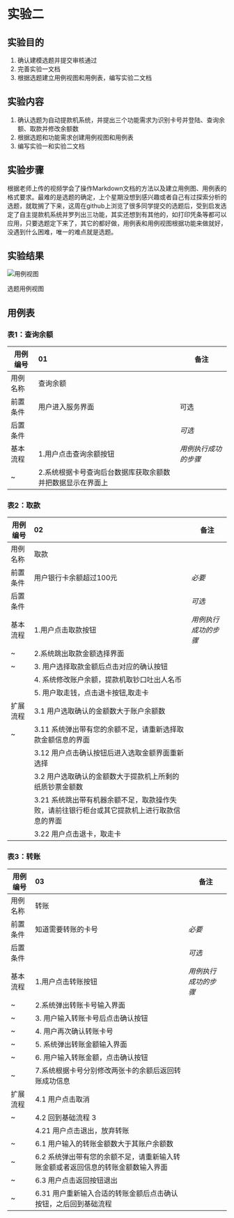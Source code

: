 # 实验二

## 实验目的

1. 确认建模选题并提交审核通过
2. 完善实验一文档
3. 根据选题建立用例视图和用例表，编写实验二文档

## 实验内容

1. 确认选题为自动提款机系统，并提出三个功能需求为识别卡号并登陆、查询余额、取款并修改余额数
2. 根据选题和功能需求创建用例视图和用例表
3. 编写实验一和实验二文档

## 实验步骤

​        根据老师上传的视频学会了操作Markdown文档的方法以及建立用例图、用例表的格式要求。最难的是选题的确定，上个星期没想到感兴趣或者自己有过探索分析的选题，就耽搁了下来，这周在github上浏览了很多同学提交的选题后，受到启发选定了自主提款机系统并罗列出三功能，其实还想到有其他的，如打印凭条等都可以应用，只要选题定下来了，其它的都好做，用例表和用例视图根据功能来做就好，没遇到什么困难，唯一的难点就是选题。

## 实验结果

![用例视图](./新model2.jpg)

选题用例视图



## 用例表


### 表1：查询余额

| 用例编号 | 01                                                         | 备注                 |
| -------- | :--------------------------------------------------------- | -------------------- |
| 用例名称 | 查询余额                                                   |                      |
| 前置条件 | 用户进入服务界面                                           | 可选                 |
| 后置条件 |                                                            | *可选*               |
| 基本流程 | 1.用户点击查询余额按钮                                     | *用例执行成功的步骤* |
| ~        | 2.系统根据卡号查询后台数据库获取余额数并把数据显示在界面上 |                      |



### 表2：取款

| 用例编号 | 02                                                           | 备注                 |
| -------- | :----------------------------------------------------------- | -------------------- |
| 用例名称 | 取款                                                         |                      |
| 前置条件 | 用户银行卡余额超过100元                                      | *必要*               |
| 后置条件 |                                                              | *可选*               |
| 基本流程 | 1.用户点击取款按钮                                           | *用例执行成功的步骤* |
| ~        | 2.系统跳出取款金额选择界面                                   |                      |
| ~        | 3. 用户选择取款金额后点击对应的确认按钮                      |                      |
|          | 4. 系统修改账户余额，提款机取钞口吐出人名币                  |                      |
|          | 5. 用户取走钱，点击退卡按钮,取走卡                           |                      |
| 扩展流程 | 3.1 用户选取确认的金额数大于账户余额数                       |                      |
| ~        | 3.11 系统弹出带有您的余额不足，请重新选择取款金额信息的界面  |                      |
|          | 3.12 用户点击确认按钮后进入选取金额界面重新选择              |                      |
|          | 3.2 用户选取确认的金额数大于提款机上所剩的纸质钞票金额数     |                      |
|          | 3.21 系统跳出带有机器余额不足，取款操作失败，请前往银行柜台或其它提款机上进行取款信息的界面 |                      |
|          | 3.22 用户点击退卡，取走卡                                    |                      |



### 表3：转账

| 用例编号 | 03                                                           | 备注                 |
| -------- | :----------------------------------------------------------- | -------------------- |
| 用例名称 | 转账                                                         |                      |
| 前置条件 | 知道需要转账的卡号                                           | *必要*               |
| 后置条件 |                                                              | *可选*               |
| 基本流程 | 1.用户点击转账按钮                                           | *用例执行成功的步骤* |
| ~        | 2.系统弹出转账卡号输入界面                                   |                      |
| ~        | 3. 用户输入转账卡号后点击确认按钮                            |                      |
| ~        | 4. 用户再次确认转账卡号                                      |                      |
| ~        | 5. 系统弹出转账金额输入界面                                  |                      |
| ~        | 6. 用户输入转账金额，点击确认按钮                            |                      |
| ~        | 7.系统根据卡号分别修改两张卡的余额后返回转账成功信息         |                      |
| 扩展流程 | 4.1 用户点击取消                                             |                      |
| ~        | 4.2 回到基础流程 3                                           |                      |
|          | 4.21 用户点击退出，放弃转账                                  |                      |
| ~        | 6.1 用户输入的转账金额数大于其账户余额数                     |                      |
| ~        | 6.2 系统弹出带有您的余额不足，请重新输入转账金额或者返回信息的转账金额数输入界面 |                      |
| ~        | 6.3 用户点击返回按钮退出                                     |                      |
| ~        | 6.31 用户重新输入合适的转账金额后点击确认按钮，之后回到基础流程 |                      |